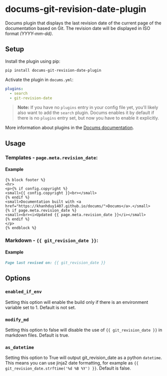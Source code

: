 # docums-git-revision-date-plugin

Docums plugin that displays the last revision date of the current page of the documentation based on Git. The revision date will be displayed in ISO format *(YYYY-mm-dd)*.

## Setup
Install the plugin using pip:

`pip install docums-git-revision-date-plugin`

Activate the plugin in `docums.yml`:
```yaml
plugins:
  - search
  - git-revision-date
```

> **Note:** If you have no `plugins` entry in your config file yet, you'll likely also want to add the `search` plugin. Docums enables it by default if there is no `plugins` entry set, but now you have to enable it explicitly.

More information about plugins in the [Docums documentation][docums-plugins].

## Usage

### Templates - `page.meta.revision_date`:
#### Example
```django hljs
{% block footer %}
<hr>
<p>{% if config.copyright %}
<small>{{ config.copyright }}<br></small>
{% endif %}
<small>Documentation built with <a href="https://khanhduy1407.github.io/docums/">Docums</a>.</small>
{% if page.meta.revision_date %}
<small><br><i>Updated {{ page.meta.revision_date }}</i></small>
{% endif %}
</p>
{% endblock %}
```

### Markdown - `{{ git_revision_date }}`:
#### Example
```md
Page last revised on: {{ git_revision_date }}
```


[docums-plugins]: https://khanhduy1407.github.io/docums/dev-guide/plugins/

## Options

### `enabled_if_env`

Setting this option will enable the build only if there is an environment variable set to 1. Default is not set.

### `modify_md`

Setting this option to false will disable the use of `{{ git_revision_date }}` in markdown files. Default is true.

### `as_datetime`

Setting this option to True will output git_revision_date as a python `datetime`. This means you can use jinja2 date formatting, for example as `{{ git_revision_date.strftime('%d %B %Y') }}`. Default is false.
